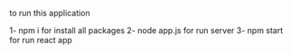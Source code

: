 to run this application

1- npm i for install all packages
2- node app.js for run server
3- npm start for run react app
